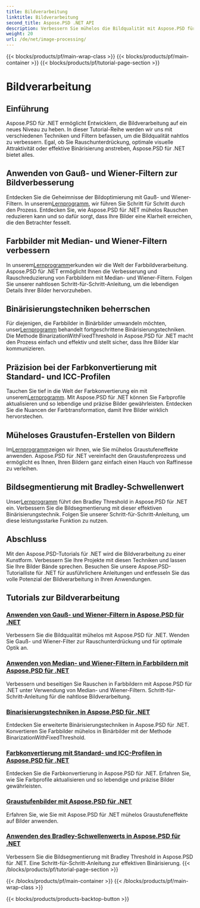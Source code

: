 ```yaml
---
title: Bildverarbeitung
linktitle: Bildverarbeitung
second_title: Aspose.PSD .NET API
description: Verbessern Sie mühelos die Bildqualität mit Aspose.PSD für .NET-Tutorials. Lernen Sie Techniken wie Gauß- und Wiener-Filter, Farbkonvertierung, Binärisierung und mehr.
weight: 20
url: /de/net/image-processing/
---
```


{{< blocks/products/pf/main-wrap-class >}}
{{< blocks/products/pf/main-container >}}
{{< blocks/products/pf/tutorial-page-section >}}

# Bildverarbeitung


## Einführung

Aspose.PSD für .NET ermöglicht Entwicklern, die Bildverarbeitung auf ein neues Niveau zu heben. In dieser Tutorial-Reihe werden wir uns mit verschiedenen Techniken und Filtern befassen, um die Bildqualität nahtlos zu verbessern. Egal, ob Sie Rauschunterdrückung, optimale visuelle Attraktivität oder effektive Binärisierung anstreben, Aspose.PSD für .NET bietet alles.

## Anwenden von Gauß- und Wiener-Filtern zur Bildverbesserung
 Entdecken Sie die Geheimnisse der Bildoptimierung mit Gauß- und Wiener-Filtern. In unserem[Lernprogramm](./apply-gaussian-wiener-filters/), wir führen Sie Schritt für Schritt durch den Prozess. Entdecken Sie, wie Aspose.PSD für .NET mühelos Rauschen reduzieren kann und so dafür sorgt, dass Ihre Bilder eine Klarheit erreichen, die den Betrachter fesselt.

## Farbbilder mit Median- und Wiener-Filtern verbessern
 In unserem[Lernprogramm](./apply-median-wiener-filters-color-images/)erkunden wir die Welt der Farbbildverarbeitung. Aspose.PSD für .NET ermöglicht Ihnen die Verbesserung und Rauschreduzierung von Farbbildern mit Median- und Wiener-Filtern. Folgen Sie unserer nahtlosen Schritt-für-Schritt-Anleitung, um die lebendigen Details Ihrer Bilder hervorzuheben.

## Binärisierungstechniken beherrschen
 Für diejenigen, die Farbbilder in Binärbilder umwandeln möchten, unser[Lernprogramm](./binarization-techniques/) behandelt fortgeschrittene Binärisierungstechniken. Die Methode BinarizationWithFixedThreshold in Aspose.PSD für .NET macht den Prozess einfach und effektiv und stellt sicher, dass Ihre Bilder klar kommunizieren.

## Präzision bei der Farbkonvertierung mit Standard- und ICC-Profilen
 Tauchen Sie tief in die Welt der Farbkonvertierung ein mit unserem[Lernprogramm](./color-conversion-default-icc-profiles/). Mit Aspose.PSD für .NET können Sie Farbprofile aktualisieren und so lebendige und präzise Bilder gewährleisten. Entdecken Sie die Nuancen der Farbtransformation, damit Ihre Bilder wirklich hervorstechen.

## Müheloses Graustufen-Erstellen von Bildern
 Im[Lernprogramm](./grayscaling-images/)zeigen wir Ihnen, wie Sie mühelos Graustufeneffekte anwenden. Aspose.PSD für .NET vereinfacht den Graustufenprozess und ermöglicht es Ihnen, Ihren Bildern ganz einfach einen Hauch von Raffinesse zu verleihen.

## Bildsegmentierung mit Bradley-Schwellenwert
 Unser[Lernprogramm](./apply-bradley-threshold/) führt den Bradley Threshold in Aspose.PSD für .NET ein. Verbessern Sie die Bildsegmentierung mit dieser effektiven Binärisierungstechnik. Folgen Sie unserer Schritt-für-Schritt-Anleitung, um diese leistungsstarke Funktion zu nutzen.

## Abschluss
Mit den Aspose.PSD-Tutorials für .NET wird die Bildverarbeitung zu einer Kunstform. Verbessern Sie Ihre Projekte mit diesen Techniken und lassen Sie Ihre Bilder Bände sprechen. Besuchen Sie unsere Aspose.PSD-Tutorialliste für .NET für ausführlichere Anleitungen und entfesseln Sie das volle Potenzial der Bildverarbeitung in Ihren Anwendungen.

## Tutorials zur Bildverarbeitung
### [Anwenden von Gauß- und Wiener-Filtern in Aspose.PSD für .NET](./apply-gaussian-wiener-filters/)
Verbessern Sie die Bildqualität mühelos mit Aspose.PSD für .NET. Wenden Sie Gauß- und Wiener-Filter zur Rauschunterdrückung und für optimale Optik an.
### [Anwenden von Median- und Wiener-Filtern in Farbbildern mit Aspose.PSD für .NET](./apply-median-wiener-filters-color-images/)
Verbessern und beseitigen Sie Rauschen in Farbbildern mit Aspose.PSD für .NET unter Verwendung von Median- und Wiener-Filtern. Schritt-für-Schritt-Anleitung für die nahtlose Bildverarbeitung.
### [Binarisierungstechniken in Aspose.PSD für .NET](./binarization-techniques/)
Entdecken Sie erweiterte Binärisierungstechniken in Aspose.PSD für .NET. Konvertieren Sie Farbbilder mühelos in Binärbilder mit der Methode BinarizationWithFixedThreshold.
### [Farbkonvertierung mit Standard- und ICC-Profilen in Aspose.PSD für .NET](./color-conversion-default-icc-profiles/)
Entdecken Sie die Farbkonvertierung in Aspose.PSD für .NET. Erfahren Sie, wie Sie Farbprofile aktualisieren und so lebendige und präzise Bilder gewährleisten.
### [Graustufenbilder mit Aspose.PSD für .NET](./grayscaling-images/)
Erfahren Sie, wie Sie mit Aspose.PSD für .NET mühelos Graustufeneffekte auf Bilder anwenden.
### [Anwenden des Bradley-Schwellenwerts in Aspose.PSD für .NET](./apply-bradley-threshold/)
Verbessern Sie die Bildsegmentierung mit Bradley Threshold in Aspose.PSD für .NET. Eine Schritt-für-Schritt-Anleitung zur effektiven Binärisierung.
{{< /blocks/products/pf/tutorial-page-section >}}

{{< /blocks/products/pf/main-container >}}
{{< /blocks/products/pf/main-wrap-class >}}

{{< blocks/products/products-backtop-button >}}
